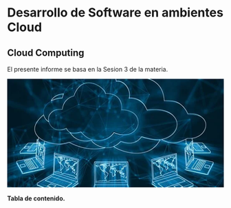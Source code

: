 # Desarrollo de Software en ambientes Cloud

## Cloud Computing

El presente informe se basa en la Sesion 3 de la materia.

[![PMIS-DSwAC](https://github.com/pdjarapa/cloud_dswac/raw/main/media/cloud_computing.png)](https://youtu.be/7CjpMqH1vvE)

**Tabla de contenido.**

```{tableofcontents}
```
